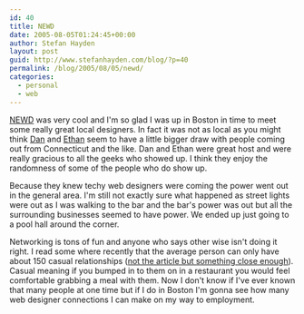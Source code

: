 ```yaml
---
id: 40
title: NEWD
date: 2005-08-05T01:24:45+00:00
author: Stefan Hayden
layout: post
guid: http://www.stefanhayden.com/blog/?p=40
permalink: /blog/2005/08/05/newd/
categories:
  - personal
  - web
---
```

<a href="http://www.simplebits.com/notebook/2005/07/13/newd.html">NEWD</a> was very cool and I'm so glad I was up in Boston in time to meet some really great local designers. In fact it was not as local as you might think <a href="http://www.simplebits.com/" rel='met'>Dan</a> and <a href="http://sidesh0w.com/" rel='met'>Ethan</a> seem to have a little bigger draw with people coming out from Connecticut and the like. Dan and Ethan were great host and were really gracious to all the geeks who showed up. I think they enjoy the randomness of some of the people who do show up.

Because they knew techy web designers were coming the power went out in the general area. I'm still not exactly sure what happened as street lights were out as I was walking to the bar and the bar's power was out but all the surrounding businesses seemed to have power. We ended up just going to a pool hall around the corner.

Networking is tons of fun and anyone who says other wise isn't doing it right. I read some where recently that the average person can only have about 150 casual relationships (<a href="http://www.zephoria.org/thoughts/archives/2003/09/05/the_150_limit_and_social_upkeep.html">not the article but something close enough</a>). Casual meaning if you bumped in to them on in a restaurant you would feel comfortable grabbing a meal with them. Now I don't know if I've ever known that many people at one time but if I do in Boston I'm gonna see how many web designer connections I can make on my way to employment.
